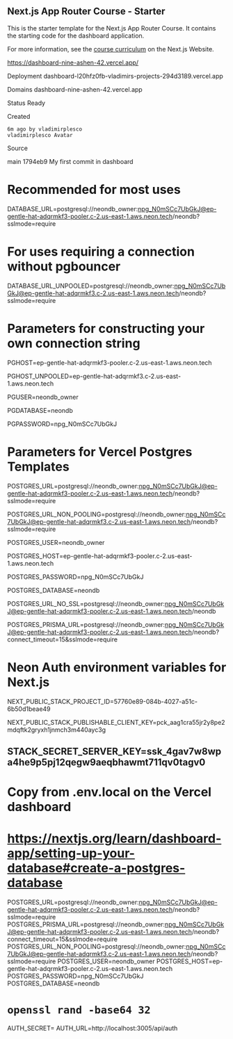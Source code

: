 ## Next.js App Router Course - Starter

This is the starter template for the Next.js App Router Course. It contains the starting code for the dashboard application.

For more information, see the [course curriculum](https://nextjs.org/learn) on the Next.js Website.

https://dashboard-nine-ashen-42.vercel.app/

Deployment
    dashboard-l20hfz0fb-vladimirs-projects-294d3189.vercel.app

Domains
    dashboard-nine-ashen-42.vercel.app

Status
    Ready

Created

    6m ago by vladimirplesco
    vladimirplesco Avatar

Source

main
1794eb9
My first commit in dashboard

# Recommended for most uses

DATABASE_URL=postgresql://neondb_owner:npg_N0mSCc7UbGkJ@ep-gentle-hat-adqrmkf3-pooler.c-2.us-east-1.aws.neon.tech/neondb?sslmode=require


# For uses requiring a connection without pgbouncer

DATABASE_URL_UNPOOLED=postgresql://neondb_owner:npg_N0mSCc7UbGkJ@ep-gentle-hat-adqrmkf3.c-2.us-east-1.aws.neon.tech/neondb?sslmode=require


# Parameters for constructing your own connection string

PGHOST=ep-gentle-hat-adqrmkf3-pooler.c-2.us-east-1.aws.neon.tech

PGHOST_UNPOOLED=ep-gentle-hat-adqrmkf3.c-2.us-east-1.aws.neon.tech

PGUSER=neondb_owner

PGDATABASE=neondb

PGPASSWORD=npg_N0mSCc7UbGkJ


# Parameters for Vercel Postgres Templates

POSTGRES_URL=postgresql://neondb_owner:npg_N0mSCc7UbGkJ@ep-gentle-hat-adqrmkf3-pooler.c-2.us-east-1.aws.neon.tech/neondb?sslmode=require

POSTGRES_URL_NON_POOLING=postgresql://neondb_owner:npg_N0mSCc7UbGkJ@ep-gentle-hat-adqrmkf3.c-2.us-east-1.aws.neon.tech/neondb?sslmode=require

POSTGRES_USER=neondb_owner

POSTGRES_HOST=ep-gentle-hat-adqrmkf3-pooler.c-2.us-east-1.aws.neon.tech

POSTGRES_PASSWORD=npg_N0mSCc7UbGkJ

POSTGRES_DATABASE=neondb

POSTGRES_URL_NO_SSL=postgresql://neondb_owner:npg_N0mSCc7UbGkJ@ep-gentle-hat-adqrmkf3-pooler.c-2.us-east-1.aws.neon.tech/neondb

POSTGRES_PRISMA_URL=postgresql://neondb_owner:npg_N0mSCc7UbGkJ@ep-gentle-hat-adqrmkf3-pooler.c-2.us-east-1.aws.neon.tech/neondb?connect_timeout=15&sslmode=require


# Neon Auth environment variables for Next.js

NEXT_PUBLIC_STACK_PROJECT_ID=57760e89-084b-4027-a51c-6b50d1beae49

NEXT_PUBLIC_STACK_PUBLISHABLE_CLIENT_KEY=pck_aag1cra55jr2y8pe2mdqftk2gryxh1jnmch3m440ayc3g

STACK_SECRET_SERVER_KEY=ssk_4gav7w8wpa4he9p5pj12qegw9aeqbhawmt711qv0tagv0
---------------------------------
# Copy from .env.local on the Vercel dashboard
# https://nextjs.org/learn/dashboard-app/setting-up-your-database#create-a-postgres-database
POSTGRES_URL=postgresql://neondb_owner:npg_N0mSCc7UbGkJ@ep-gentle-hat-adqrmkf3-pooler.c-2.us-east-1.aws.neon.tech/neondb?sslmode=require
POSTGRES_PRISMA_URL=postgresql://neondb_owner:npg_N0mSCc7UbGkJ@ep-gentle-hat-adqrmkf3-pooler.c-2.us-east-1.aws.neon.tech/neondb?connect_timeout=15&sslmode=require
POSTGRES_URL_NON_POOLING=postgresql://neondb_owner:npg_N0mSCc7UbGkJ@ep-gentle-hat-adqrmkf3.c-2.us-east-1.aws.neon.tech/neondb?sslmode=require
POSTGRES_USER=neondb_owner
POSTGRES_HOST=ep-gentle-hat-adqrmkf3-pooler.c-2.us-east-1.aws.neon.tech
POSTGRES_PASSWORD=npg_N0mSCc7UbGkJ
POSTGRES_DATABASE=neondb

# `openssl rand -base64 32`
AUTH_SECRET=
AUTH_URL=http://localhost:3005/api/auth
